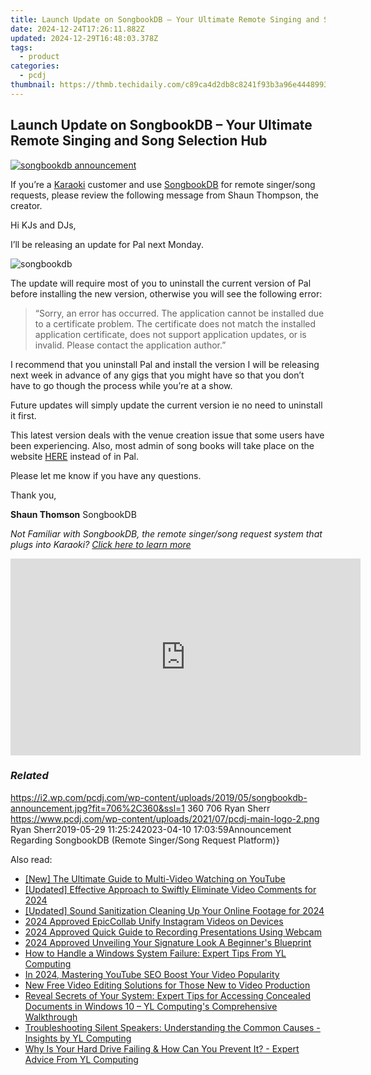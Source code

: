 ```yaml
---
title: Launch Update on SongbookDB – Your Ultimate Remote Singing and Song Selection Hub
date: 2024-12-24T17:26:11.882Z
updated: 2024-12-29T16:48:03.378Z
tags:
  - product
categories:
  - pcdj
thumbnail: https://thmb.techidaily.com/c89ca4d2db8c8241f93b3a96e44489938109c01f6c557fc5515bb23aae45515d.JPG
---
```


## Launch Update on SongbookDB – Your Ultimate Remote Singing and Song Selection Hub

[![songbookdb announcement](https://i2.wp.com/pcdj.com/wp-content/uploads/2019/05/songbookdb-announcement.jpg?resize=706%2C321&ssl=1)](https://i2.wp.com/pcdj.com/wp-content/uploads/2019/05/songbookdb-announcement.jpg?fit=706%2C360&ssl=1 "songbookdb announcement")

If you’re a [Karaoki](https://tools.techidaily.com/pcdj/products/) customer and use [SongbookDB](https://tools.techidaily.com/pcdj/products/) for remote singer/song requests, please review the following message from Shaun Thompson, the creator.

Hi KJs and DJs,

I’ll be releasing an update for Pal next Monday.

![](https://i0.wp.com/pcdj.com/wp-content/uploads/2014/10/songbookdb.jpg?fit=251%2C300&ssl=1 "songbookdb")

The update will require most of you to uninstall the current version of Pal before installing the new version, otherwise you will see the following error:

> “Sorry, an error has occurred. The application cannot be installed due to a certificate problem. The certificate does not match the installed application certificate, does not support application updates, or is invalid. Please contact the application author.”

I recommend that you uninstall Pal and install the version I will be releasing next week in advance of any gigs that you might have so that you don’t have to go though the process while you’re at a show.

Future updates will simply update the current version ie no need to uninstall it first.

This latest version deals with the venue creation issue that some users have been experiencing. Also, most admin of song books will take place on the website [HERE](https://www.songbookdb.com/dashboard) instead of in Pal.

Please let me know if you have any questions.

Thank you,

**Shaun Thomson** 
SongbookDB

_Not Familiar with SongbookDB, the remote singer/song request system that plugs into Karaoki? [Click here to learn more](https://tools.techidaily.com/pcdj/products/)_

<!-- affiliate ads begin -->
<iframe width="560" height="315" src="https://www.youtube.com/embed/djPqRkskaBo?si=O6FEI-KVW0HwN417" title="YouTube video player" frameborder="0" allow="accelerometer; autoplay; clipboard-write; encrypted-media; gyroscope; picture-in-picture; web-share" referrerpolicy="strict-origin-when-cross-origin" allowfullscreen></iframe>
<!-- affiliate ads end -->

### _Related_

https://i2.wp.com/pcdj.com/wp-content/uploads/2019/05/songbookdb-announcement.jpg?fit=706%2C360&ssl=1 360 706 Ryan Sherr https://www.pcdj.com/wp-content/uploads/2021/07/pcdj-main-logo-2.png Ryan Sherr2019-05-29 11:25:242023-04-10 17:03:59Announcement Regarding SongbookDB (Remote Singer/Song Request Platform)}

<ins class="adsbygoogle"
     style="display:block"
     data-ad-format="autorelaxed"
     data-ad-client="ca-pub-7571918770474297"
     data-ad-slot="1223367746"></ins>

<ins class="adsbygoogle"
     style="display:block"
     data-ad-client="ca-pub-7571918770474297"
     data-ad-slot="8358498916"
     data-ad-format="auto"
     data-full-width-responsive="true"></ins>

<span class="atpl-alsoreadstyle">Also read:</span>
<div><ul>
<li><a href="https://youtube-webster.techidaily.com/he-ultimate-guide-to-multi-video-watching-on-youtube/"><u>[New] The Ultimate Guide to Multi-Video Watching on YouTube</u></a></li>
<li><a href="https://facebook-record-videos.techidaily.com/updated-effective-approach-to-swiftly-eliminate-video-comments-for-2024/"><u>[Updated] Effective Approach to Swiftly Eliminate Video Comments for 2024</u></a></li>
<li><a href="https://youtube-tips.techidaily.com/ed-sound-sanitization-cleaning-up-your-online-footage-for-2024/"><u>[Updated] Sound Sanitization Cleaning Up Your Online Footage for 2024</u></a></li>
<li><a href="https://instagram-clips.techidaily.com/2024-approved-epiccollab-unify-instagram-videos-on-devices/"><u>2024 Approved EpicCollab Unify Instagram Videos on Devices</u></a></li>
<li><a href="https://remote-screen-capture.techidaily.com/2024-approved-quick-guide-to-recording-presentations-using-webcam/"><u>2024 Approved Quick Guide to Recording Presentations Using Webcam</u></a></li>
<li><a href="https://youtube-data.techidaily.com/approved-unveiling-your-signature-look-a-beginners-blueprint/"><u>2024 Approved Unveiling Your Signature Look A Beginner's Blueprint</u></a></li>
<li><a href="https://win-exclusive.techidaily.com/how-to-handle-a-windows-system-failure-expert-tips-from-yl-computing/"><u>How to Handle a Windows System Failure: Expert Tips From YL Computing</u></a></li>
<li><a href="https://youtube-blog.techidaily.com/24-mastering-youtube-seo-boost-your-video-popularity/"><u>In 2024, Mastering YouTube SEO Boost Your Video Popularity</u></a></li>
<li><a href="https://ai-vdieo-software.techidaily.com/new-free-video-editing-solutions-for-those-new-to-video-production/"><u>New Free Video Editing Solutions for Those New to Video Production</u></a></li>
<li><a href="https://win-exclusive.techidaily.com/reveal-secrets-of-your-system-expert-tips-for-accessing-concealed-documents-in-windows-10-yl-computings-comprehensive-walkthrough/"><u>Reveal Secrets of Your System: Expert Tips for Accessing Concealed Documents in Windows 10 – YL Computing's Comprehensive Walkthrough</u></a></li>
<li><a href="https://win-exclusive.techidaily.com/troubleshooting-silent-speakers-understanding-the-common-causes-insights-by-yl-computing/"><u>Troubleshooting Silent Speakers: Understanding the Common Causes - Insights by YL Computing</u></a></li>
<li><a href="https://win-exclusive.techidaily.com/why-is-your-hard-drive-failing-and-how-can-you-prevent-it-expert-advice-from-yl-computing/"><u>Why Is Your Hard Drive Failing & How Can You Prevent It? - Expert Advice From YL Computing</u></a></li>
</ul></div>

